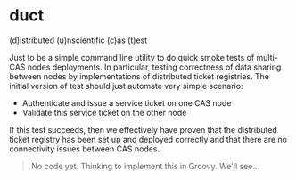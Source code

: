 # duct
(d)istributed (u)nscientific (c)as (t)est

Just to be a simple command line utility to do quick smoke tests of multi-CAS nodes deployments. In particular, testing correctness of data sharing between nodes by implementations of distributed ticket registries. The initial version of test should just automate very simple scenario:

* Authenticate and issue a service ticket on one CAS node
* Validate this service ticket on the other node

If this test succeeds, then we effectively have proven that the distributed ticket registry has been set up and deployed correctly and that there are no connectivity issues between CAS nodes.

> No code yet. Thinking to implement this in Groovy. We'll see...
